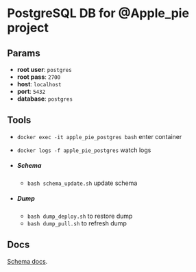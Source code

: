 # PostgreSQL DB for @Apple_pie project

## Params

   * **root user**: `postgres`
   * **root pass**: `2700`
   * **host**: `localhost`
   * **port**: `5432`
   * **database**: `postgres`

## Tools

   *  `docker exec -it apple_pie_postgres bash` enter container
   *  `docker logs -f apple_pie_postgres` watch logs

 * ##### Schema

   * `bash schema_update.sh` update schema

 * ##### Dump

    * `bash dump_deploy.sh` to restore dump
    * `bash dump_pull.sh` to refresh dump

## Docs

[Schema docs](./SCHEMA_DOC.md).
